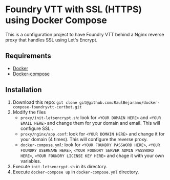 # Foundry VTT with SSL (HTTPS) using Docker Compose

This is a configuration project to have Foundry VTT behind a Nginx reverse proxy that handles SSL using Let's Encrypt.

## Requirements

- [Docker](https://docs.docker.com/get-docker/)
- [Docker-compose](https://docs.docker.com/compose/install/)

## Installation
1. Download this repo: `git clone git@github.com:RaulBejarano/docker-compose-foundryvtt-certbot.git`
2. Modify the files 
   - `proxy/init-letsencrypt.sh`: look for `<YOUR DOMAIN HERE>` and `<YOUR EMAIL HERE>` and change them for your domain and email. This will configure SSL .
   - `proxy/nginx/app.conf`: look for `<YOUR DOMAIN HERE>` and change it for your domain (4 times). This will configure the reverse proxy.
   - `docker-compose.yml`: look for `<YOUR FOUNDRY PASSWORD HERE>`, `<YOUR FOUNDRY USERNAME HERE>`, `<YOUR FOUNDRY SERVER ADMIN PASSWORD HERE>`, `<YOUR FOUNDRY LICENSE KEY HERE>` and chage it with your own variables.
3. Execute `init-letsencrypt.sh` in its directory.
4. Execute `docker-compose up` in `docker-compose.yml` directory.

